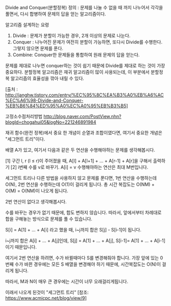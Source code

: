 Divide and Conquer(분할정복)
정의 : 문제를 나눌 수 없을 때 까지 나누어서 각각을 풀면서, 다시 합병하여
문제의 답을 얻는 알고리즘이다.

알고리즘 설계하는 요령
1) Divide : 문제가 분할이 가능한 경우, 2개 이상의 문제로 나눈다.
2) Conquer : 나누어진 문제가 여전히 분할이 가능하면, 또다시 Divide를 수행한다. 그렇지 않으면 문제를 푼다.
3) Combine: Conquer한 문제들을 통합하여 원래 문제의 답을 얻는다.

문제를 제대로 나누면 conquer하는 것이 쉽기 때문에 Divide를 제대로 하는 것이 가장 중요하다.
분할정복 알고리즘은 재귀 알고리즘이 많이 사용되는데, 이 부분에서 분할정복 알고리즘의 효율성을 깎아 내릴 수 있다.


[출처 : http://janghw.tistory.com/entry/%EC%95%8C%EA%B3%A0%EB%A6%AC%EC%A6%98-Divide-and-Conquer-%EB%B6%84%ED%95%A0%EC%A0%95%EB%B3%B5]

고정소수점처리방법
http://blog.naver.com/PostView.nhn?blogId=chogahui05&logNo=221246891984

재귀 함수(완전 정복)에서 중요 한 개념이 순열과 조합이였다면,
여기서 중요한 개념은 "세그먼트 트리"이다.

배열 A가 있고, 여기서 다음과 같은 두 연산을 수행해야하는 문제를 생각해봅시다.

[1] 구간 l, r (l ≤ r)이 주어졌을 때, A[l] + A[l+1] + ... + A[r-1] + A[r]을 구해서 출력하기
[2] i번째 수를 v로 바꾸기. A[i] = v
수행해야하는 연산은 최대 M번입니다.

세그먼트 트리나 다른 방법을 사용하지 않고 문제를 푼다면, 1번 연산을 수행하는데 O(N), 2번 연산을 수행하는데 O(1)이 걸리게 됩니다. 총 시간 복잡도는 O(NM) + O(M) = O(NM)이 나오게 됩니다.

2번 연산이 없다고 생각해봅시다.

수를 바꾸는 경우가 없기 때문에, 합도 변하지 않습니다. 따라서, 앞에서부터 차례대로 합을 구해놓는 방식으로 문제를 풀 수 있습니다.

S[i] = A[1] + ... + A[i] 라고 했을 때, i~j까지 합은 S[j] - S[i-1]이 됩니다.

i~j까지 합은 A[i] + ... + A[j]인데, S[j] = A[1] + ... + A[j], S[i-1]= A[1] + ... + A[i-1] 이기 때문입니다.

여기서 2번 연산을 하려면, 수가 바뀔때마다 S를 변경해줘야 합니다. 가장 앞에 있는 0번째 수가 바뀐 경우에는 모든 S 배열을 변경해야 하기 때문에, 시간복잡도는 O(N)이 걸리게 됩니다.

따라서, M과 N이 매우 큰 경우에는 시간이 너무 오래걸리게됩니다.

이래서 나오게 된것이 "세그먼트 트리"
[참조: https://www.acmicpc.net/blog/view/9]

